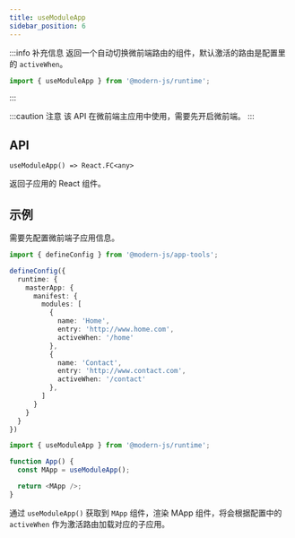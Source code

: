```yaml
---
title: useModuleApp
sidebar_position: 6
---
```


:::info 补充信息
返回一个自动切换微前端路由的组件，默认激活的路由是配置里的 `activeWhen`。
```ts
import { useModuleApp } from '@modern-js/runtime';
```
:::

:::caution 注意
该 API 在微前端主应用中使用，需要先开启微前端。
:::

## API

`useModuleApp() => React.FC<any>`

返回子应用的 React 组件。

## 示例

需要先配置微前端子应用信息。

```ts title=modern.config.js
import { defineConfig } from '@modern-js/app-tools';

defineConfig({
  runtime: {
    masterApp: {
      manifest: {
        modules: [
          {
            name: 'Home',
            entry: 'http://www.home.com',
            activeWhen: '/home'
          },
          {
            name: 'Contact',
            entry: 'http://www.contact.com',
            activeWhen: '/contact'
          },
        ]
      }
    }
  }
})
```

```ts title=App.tsx
import { useModuleApp } from '@modern-js/runtime';

function App() {
  const MApp = useModuleApp();

  return <MApp />;
}
```

通过 `useModuleApp()` 获取到 `MApp` 组件，渲染 MApp 组件，将会根据配置中的 `activeWhen` 作为激活路由加载对应的子应用。
